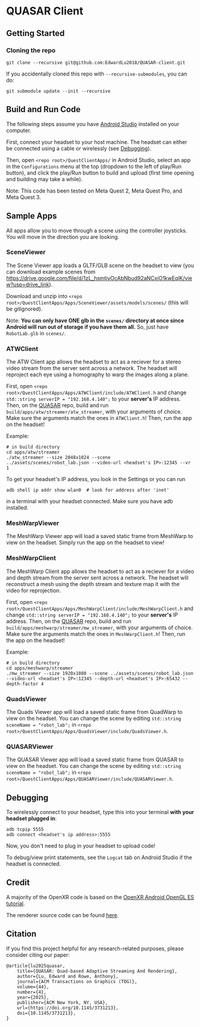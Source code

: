# QUASAR Client

## Getting Started

### Cloning the repo
```
git clone --recursive git@github.com:EdwardLu2018/QUASAR-client.git
```

If you accidentally cloned this repo with `--recursive-submodules`, you can do:
```
git submodule update --init --recursive
```

## Build and Run Code

The following steps assume you have [Android Studio](https://developer.android.com/studio) installed on your computer.

First, connect your headset to your host machine. The headset can either be connected using a cable or wirelessly (see  [Debugging](#Debugging)).

Then, open `<repo root>/QuestClientApps/` in Android Studio, select an app in the `Configurations` menu at the top (dropdown to the left of play/Run button), and click the play/Run button to build and upload (first time opening and building may take a while).

Note: This code has been tested on Meta Quest 2, Meta Quest Pro, and Meta Quest 3.

## Sample Apps

All apps allow you to move through a scene using the controller joysticks. You will move in the direction you are looking.

### SceneViewer

The Scene Viewer app loads a GLTF/GLB scene on the headset to view (you can download example scenes from https://drive.google.com/file/d/1zL_hsmtjyOcAbNbud92aNCxjO1kwEqlK/view?usp=drive_link).

Download and unzip into `<repo root>/QuestClientApps/Apps/SceneViewer/assets/models/scenes/` (this will be gitignored).

Note: __You can only have ONE glb in the `scenes/` directory at once since Android will run out of storage if you have them all.__ So, just have `RobotLab.glb` in `scenes/`.

### ATWClient

The ATW Client app allows the headset to act as a reciever for a stereo video stream from the server sent across a network. The headset will reproject each eye using a homography to warp the images along a plane.

First, open `<repo root>/QuestClientApps/Apps/ATWClient/include/ATWClient.h` and change `std::string serverIP = "192.168.4.140";` to your __server's__ IP address. Then, on the [QUASAR](https://github.com/quasar-gfx/QUASAR) repo, build and run `build/apps/atw/streamer/atw_streamer`, with your arguments of choice. Make sure the arguments match the ones in `ATWClient.h`! Then, run the app on the headset!

Example:
```
# in build directory
cd apps/atw/streamer
./atw_streamer --size 2048x1024 --scene ../assets/scenes/robot_lab.json --video-url <headset's IP>:12345 --vr 1
```

To get your headset's IP address, you look in the Settings or you can run
```
adb shell ip addr show wlan0  # look for address after 'inet'
```
in a terminal with your headset connected. Make sure you have adb installed.

### MeshWarpViewer

The MeshWarp Viewer app will load a saved static frame from MeshWarp to view on the headset. Simply run the app on the headset to view!

### MeshWarpClient

The MeshWarp Client app allows the headset to act as a reciever for a video and depth stream from the server sent across a network. The headset will reconstruct a mesh using the depth stream and texture map it with the video for reprojection.

First, open `<repo root>/QuestClientApps/Apps/MeshWarpClient/include/MeshWarpClient.h` and change `std::string serverIP = "192.168.4.140";` to your __server's__ IP address. Then, on the [QUASAR](https://github.com/quasar-gfx/QUASAR) repo, build and run `build/apps/meshwarp/streamer/mw_streamer`, with your arguments of choice. Make sure the arguments match the ones in `MeshWarpClient.h`! Then, run the app on the headset!

Example:
```
# in build directory
cd apps/meshwarp/streamer
./mw_streamer --size 1920x1080 --scene ../assets/scenes/robot_lab.json --video-url <headset's IP>:12345 --depth-url <headset's IP>:65432 --depth-factor 4
```

### QuadsViewer

The Quads Viewer app will load a saved static frame from QuadWarp to view on the headset. You can change the scene by editing `std::string sceneName = "robot_lab";` in `<repo root>/QuestClientApps/Apps/QuadsViewer/include/QuadsViewer.h`.

### QUASARViewer

The QUASAR Viewer app will load a saved static frame from QUASAR to view on the headset. You can change the scene by editing `std::string sceneName = "robot_lab";` in `<repo root>/QuestClientApps/Apps/QUASARViewer/include/QUASARViewer.h`.

## Debugging

To wirelessly connect to your headset, type this into your terminal __with your headset plugged in__:
```
adb tcpip 5555
adb connect <headset's ip address>:5555
```
Now, you don't need to plug in your headset to upload code!

To debug/view print statements, see the `Logcat` tab on Android Studio if the headset is connected.

## Credit

A majority of the OpenXR code is based on the [OpenXR Android OpenGL ES tutorial](https://openxr-tutorial.com/android/opengles/index.html).

The renderer source code can be found [here](https://github.com/quasar-gfx/QUASAR).

## Citation
If you find this project helpful for any research-related purposes, please consider citing our paper:
```
@article{lu2025quasar,
    title={QUASAR: Quad-based Adaptive Streaming And Rendering},
    author={Lu, Edward and Rowe, Anthony},
    journal={ACM Transactions on Graphics (TOG)},
    volume={44},
    number={4},
    year={2025},
    publisher={ACM New York, NY, USA},
    url={https://doi.org/10.1145/3731213},
    doi={10.1145/3731213},
}
```
